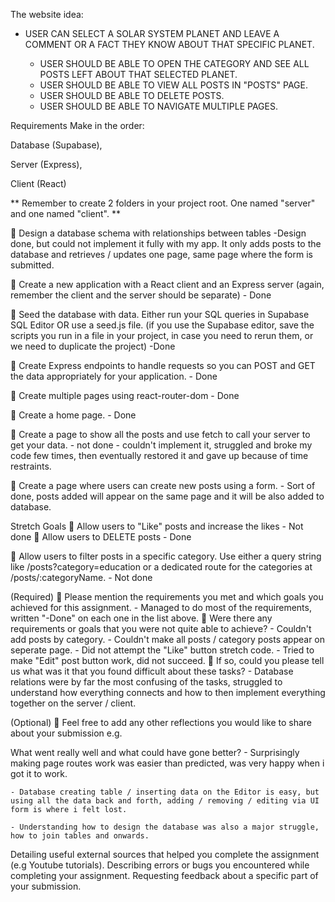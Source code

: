 The website idea:

- USER CAN SELECT A SOLAR SYSTEM PLANET AND LEAVE A COMMENT OR A FACT THEY KNOW ABOUT THAT SPECIFIC PLANET.

    - USER SHOULD BE ABLE TO OPEN THE CATEGORY AND SEE ALL POSTS LEFT ABOUT THAT SELECTED PLANET.
    - USER SHOULD BE ABLE TO VIEW ALL POSTS IN "POSTS" PAGE.
    - USER SHOULD BE ABLE TO DELETE POSTS.
    - USER SHOULD BE ABLE TO NAVIGATE MULTIPLE PAGES.


Requirements
Make in the order:

Database (Supabase), 

Server (Express),

Client (React)

 ** Remember to create 2 folders in your project root. One named "server" and one named "client". **

🎯 Design a database schema with relationships between tables
    -Design done, but could not implement it fully with my app. It only adds posts to the database and retrieves / updates one page, same page where the form is submitted.

🎯 Create a new application with a React client and an Express server
(again, remember the client and the server should be separate)
    - Done

🎯 Seed the database with data. Either run your SQL queries in Supabase SQL Editor OR use a seed.js file. (if you use the Supabase editor, save the scripts you run in a file in your project, in case you need to rerun them, or we need to duplicate the project)
    -Done

🎯 Create Express endpoints to handle requests so you can POST and GET the data appropriately for your application.
    - Done

🎯 Create multiple pages using react-router-dom
    - Done

🎯 Create a home page.
    - Done

🎯 Create a page to show all the posts and use fetch to call your server to get your data.
    - not done - couldn't implement it, struggled and broke my code few times, then eventually restored it and gave up because of time restraints.

🎯 Create a page where users can create new posts using a form.
    - Sort of done, posts added will appear on the same page and it will be also added to database.



Stretch Goals
🏹 Allow users to "Like" posts and increase the likes
    - Not done
🏹 Allow users to DELETE posts
    - Done

🏹 Allow users to filter posts in a specific category. Use either a query string like /posts?category=education or a dedicated route for the categories at /posts/:categoryName.
    - Not done

(Required)
🎯 Please mention the requirements you met and which goals you achieved for this assignment.
    - Managed to do most of the requirements, written "-Done" on each one in the list above.
🎯 Were there any requirements or goals that you were not quite able to achieve?
    - Couldn't add posts by category.
    - Couldn't make all posts / category posts appear on seperate page.
    - Did not attempt the "Like" button stretch code.
    - Tried to make "Edit" post button work, did not succeed.
🎯 If so, could you please tell us what was it that you found difficult about these tasks?
    - Database relations were by far the most confusing of the tasks, struggled to understand how everything connects and how to then implement everything together on the server / client.

(Optional)
🏹 Feel free to add any other reflections you would like to share about your submission e.g.
 
What went really well and what could have gone better?
    - Surprisingly making page routes work was easier than predicted, was very happy when i got it to work.

    - Database creating table / inserting data on the Editor is easy, but using all the data back and forth, adding / removing / editing via UI form is where i felt lost.
    
    - Understanding how to design the database was also a major struggle, how to join tables and onwards.

Detailing useful external sources that helped you complete the assignment (e.g Youtube tutorials).
Describing errors or bugs you encountered while completing your assignment.
Requesting feedback about a specific part of your submission.



